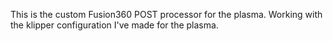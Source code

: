 This is the custom Fusion360 POST processor for the plasma. Working with the klipper configuration I've made for the plasma.
